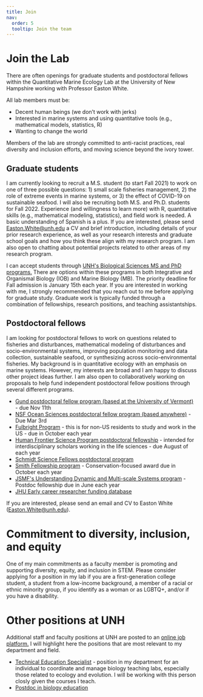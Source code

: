 ```yaml
---
title: Join
nav:
  order: 5
  tooltip: Join the team
---
```


# <i class="fas join"></i>Join the Lab

There are often openings for graduate students and postdoctoral fellows within the Quantitative Marine Ecology Lab at the University of New Hampshire working with Professor Easton White.

All lab members must be:
- Decent human beings (we don’t work with jerks) 
- Interested in marine systems and using quantitative tools (e.g., mathematical models, statistics, R)
- Wanting to change the world

Members of the lab are strongly committed to anti-racist practices, real diversity and inclusion efforts, and moving science beyond the ivory tower.

## Graduate students

I am currently looking to recruit a M.S. student (to start Fall 2021) to work on one of three possible questions: 1) small scale fisheries management, 2) the role of extreme events in marine systems, or 3) the effect of COVID-19 on sustainable seafood. I will also be recruiting both M.S. and Ph.D. students for Fall 2022. Experience (and willingness to learn more) with R, quantitative skills (e.g., mathematical modeling, statistics), and field work is needed. A basic understanding of Spanish is a plus. If you are interested, please send <Easton.White@unh.edu> a CV and brief introduction, including details of your prior research experience, as well as your research interests and graduate school goals and how you think these align with my research program. I am also open to chatting about potential projects related to other areas of my research program. 

I can accept students through [UNH's Biological Sciences MS and PhD programs.](https://colsa.unh.edu/biological-sciences) There are options within these programs in both Integrative and Organismal Biology (IOB) and Marine Biology (MB). The priority deadline for Fall admission is January 15th each year. If you are interested in working with me, I strongly recommended that you reach out to me before applying for graduate study. Graduate work is typically funded through a combination of fellowships, research positions, and teaching assistantships. 


## Postdoctoral fellows

I am looking for postdoctoral fellows to work on questions related to fisheries and disturbances, mathematical modeling of disturbances and socio-environmental systems, improving population monitoring and data collection, sustainable seafood, or synthesizing across socio-environmental fisheries. My background is in quantitative ecology with an emphasis on marine systems. However, my interests are broad and I am happy to discuss other project ideas further. I am also open to collaboratively working on proposals to help fund independent postdoctoral fellow positions through several different programs.

- [Gund postdoctoral fellow program (based at the University of Vermont)](http://go.uvm.edu/nia9k) - due Nov 11th
- [NSF Ocean Sciences postdoctoral fellow program (based anywhere)](https://www.nsf.gov/pubs/2021/nsf21538/nsf21538.htm) - Due Mar 3rd 
- [Fulbright Program](https://us.fulbrightonline.org/) - this is for non-US residents to study and work in the US - due in October each year
- [Human Frontier Science Program postdoctoral fellowship](https://www.hfsp.org/funding/hfsp-funding/postdoctoral-fellowships) - intended for interdisciplinary scholars working in the life sciences - due August of each year
- [Schmidt Science Fellows postdoctoral program](https://schmidtsciencefellows.org/selection/)
- [Smith Fellowship program](https://conbio.org/mini-sites/smith-fellows) - Conservation-focused award due in October each year
- [JSMF's Understanding Dynamic and Multi-scale Systems program](https://www.jsmf.org/apply/fellowship/) - Postdoc fellowship due in June each year
- [JHU Early career researcher funding database](https://research.jhu.edu/rdt/funding-opportunities/early-career/) 

If you are interested, please send an email and CV to Easton White (<Easton.White@unh.edu>). 


# Commitment to diversity, inclusion, and equity

One of my main commitments as a faculty member is promoting and supporting diversity, equity, and inclusion in STEM. Please consider applying for a position in my lab if you are a first-generation college student, a student from a low-income background, a member of a racial or ethnic minority group, if you identify as a woman or as LGBTQ+, and/or if you have a disability.


# Other positions at UNH

Additional staff and faculty positions at UNH are posted to an [online job platform.](https://jobs.usnh.edu/) I will highlight here the positions that are most relevant to my department and field.

- [Technical Education Specialist](https://jobs.usnh.edu/postings/39712) - position in my department for an individual to coordinate and manage biology teaching labs, especially those related to ecology and evolution. I will be working with this person closly given the courses I teach.
- [Postdoc in biology education](https://jobs.usnh.edu/postings/39825)

